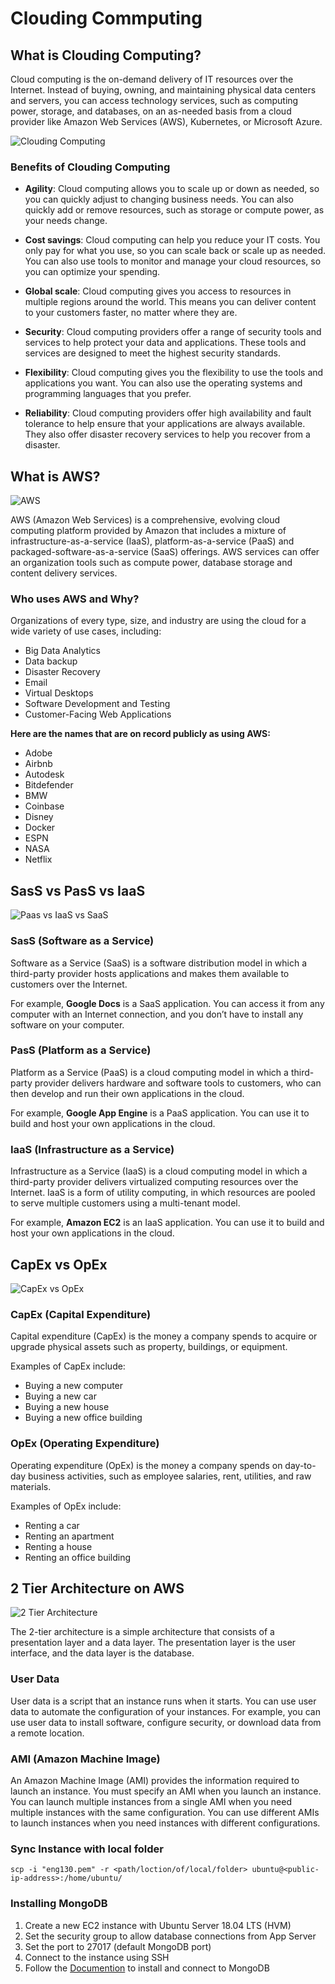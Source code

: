 # Clouding Commputing

## What is Clouding Computing?

Cloud computing is the on-demand delivery of IT resources over the Internet. Instead of buying, owning, and maintaining physical data centers and servers, you can access technology services, such as computing power, storage, and databases, on an as-needed basis from a cloud provider like Amazon Web Services (AWS), Kubernetes, or Microsoft Azure.

![Clouding Computing](images/cloud-computing-tools-1.webp)

### Benefits of Clouding Computing

- **Agility**: Cloud computing allows you to scale up or down as needed, so you can quickly adjust to changing business needs. You can also quickly add or remove resources, such as storage or compute power, as your needs change.

- **Cost savings**: Cloud computing can help you reduce your IT costs. You only pay for what you use, so you can scale back or scale up as needed. You can also use tools to monitor and manage your cloud resources, so you can optimize your spending.

- **Global scale**: Cloud computing gives you access to resources in multiple regions around the world. This means you can deliver content to your customers faster, no matter where they are.

- **Security**: Cloud computing providers offer a range of security tools and services to help protect your data and applications. These tools and services are designed to meet the highest security standards.

- **Flexibility**: Cloud computing gives you the flexibility to use the tools and applications you want. You can also use the operating systems and programming languages that you prefer.

- **Reliability**: Cloud computing providers offer high availability and fault tolerance to help ensure that your applications are always available. They also offer disaster recovery services to help you recover from a disaster.

## What is AWS?

![AWS](images/aws-architecture-170601.jpg)

AWS (Amazon Web Services) is a comprehensive, evolving cloud computing platform provided by Amazon that includes a mixture of infrastructure-as-a-service (IaaS), platform-as-a-service (PaaS) and packaged-software-as-a-service (SaaS) offerings. AWS services can offer an organization tools such as compute power, database storage and content delivery services.

### Who uses AWS and Why?

Organizations of every type, size, and industry are using the cloud for a wide variety of use cases, including:

- Big Data Analytics
- Data backup
- Disaster Recovery
- Email
- Virtual Desktops
- Software Development and Testing
- Customer-Facing Web Applications

**Here are the names that are on record publicly as using AWS:**

- Adobe
- Airbnb
- Autodesk
- Bitdefender
- BMW
- Coinbase
- Disney
- Docker
- ESPN
- NASA
- Netflix

## SasS vs PasS vs IaaS

![Paas vs IaaS vs SaaS](images/pass-iass-sass.jpg)

### SasS (Software as a Service)

Software as a Service (SaaS) is a software distribution model in which a third-party provider hosts applications and makes them available to customers over the Internet.

For example, **Google Docs** is a SaaS application. You can access it from any computer with an Internet connection, and you don’t have to install any software on your computer.

### PasS (Platform as a Service)

Platform as a Service (PaaS) is a cloud computing model in which a third-party provider delivers hardware and software tools to customers, who can then develop and run their own applications in the cloud.

For example, **Google App Engine** is a PaaS application. You can use it to build and host your own applications in the cloud.

### IaaS (Infrastructure as a Service)

Infrastructure as a Service (IaaS) is a cloud computing model in which a third-party provider delivers virtualized computing resources over the Internet. IaaS is a form of utility computing, in which resources are pooled to serve multiple customers using a multi-tenant model.

For example, **Amazon EC2** is an IaaS application. You can use it to build and host your own applications in the cloud.

## CapEx vs OpEx

![CapEx vs OpEx](images/CapEx-OpEx.png)

### CapEx (Capital Expenditure)

Capital expenditure (CapEx) is the money a company spends to acquire or upgrade physical assets such as property, buildings, or equipment.

Examples of CapEx include:

- Buying a new computer
- Buying a new car
- Buying a new house
- Buying a new office building

### OpEx (Operating Expenditure)

Operating expenditure (OpEx) is the money a company spends on day-to-day business activities, such as employee salaries, rent, utilities, and raw materials.

Examples of OpEx include:

- Renting a car
- Renting an apartment
- Renting a house
- Renting an office building

## 2 Tier Architecture on AWS

![2 Tier Architecture](images/2-tier-arch.png)

The 2-tier architecture is a simple architecture that consists of a presentation layer and a data layer. The presentation layer is the user interface, and the data layer is the database.

### User Data

User data is a script that an instance runs when it starts. You can use user data to automate the configuration of your instances. For example, you can use user data to install software, configure security, or download data from a remote location.

### AMI (Amazon Machine Image)

An Amazon Machine Image (AMI) provides the information required to launch an instance. You must specify an AMI when you launch an instance. You can launch multiple instances from a single AMI when you need multiple instances with the same configuration. You can use different AMIs to launch instances when you need instances with different configurations.

### Sync Instance with local folder

`scp -i "eng130.pem" -r <path/loction/of/local/folder> ubuntu@<public-ip-address>:/home/ubuntu/`

### Installing MongoDB

1. Create a new EC2 instance with Ubuntu Server 18.04 LTS (HVM)
2. Set the security group to allow database connections from App Server
3. Set the port to 27017 (default MongoDB port)
4. Connect to the instance using SSH
5. Follow the [Documention](https://github.com/AbisheK0726/eng130-virtualisation#steps-to-follow-for-db-setup) to install and connect to MongoDB
